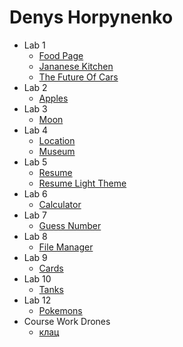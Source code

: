 
# Denys Horpynenko
- Lab 1
   - [Food Page](https://dengorp007.github.io/lab_01/food-page/food-page1.html)
   - [Jananese Kitchen](https://dengorp007.github.io/lab_01/japanese_kitchen/japanese-kitchen1.html)
   - [The Future Of Cars](https://dengorp007.github.io/lab_01/the-future-of-cars/the-future-of-cars1.html)
- Lab 2
   -  [Apples](https://dengorp007.github.io/Lab_02/index.html)
-  Lab 3
   -  [Moon](https://dengorp007.github.io/lab_03.2/index.html)
-  Lab 4
   - [Location](https://dengorp007.github.io/lab_04/location1.html)
   - [Museum](https://dengorp007.github.io/lab_04/museum.html)    
-  Lab 5
   -  [Resume](https://dengorp007.github.io/lab_05/resume.html)
   -  [Resume Light Theme](https://dengorp007.github.io/lab_05/resume-white.html)
-  Lab 6
   -  [Calculator](https://dengorp007.github.io/lab_06/calculator.html)
-  Lab 7
   -  [Guess Number](https://dengorp007.github.io/lab_07/index.html)
-  Lab 8
   -  [File Manager](https://dengorp007.github.io/lab_08/file-manager.html)
-  Lab 9
   -  [Cards](https://dengorp007.github.io/lab_09/memory-game.html)
-  Lab 10
   -  [Tanks](https://dengorp007.github.io/lab_10/index.html)
-  Lab 12
   -  [Pokemons](https://dengorp007.github.io/lab_12/pokemons.html)
-  Course Work Drones
   - [клац](https://dengorp007.github.io/course-work.drones/kursova.html) 
